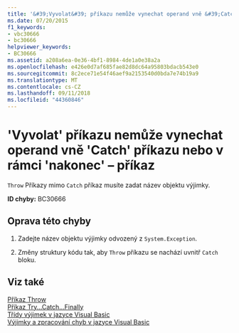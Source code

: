 ```yaml
---
title: '&#39;Vyvolat&#39; příkazu nemůže vynechat operand vně &#39;Catch&#39; příkazu nebo v rámci &#39;nakonec&#39; – příkaz'
ms.date: 07/20/2015
f1_keywords:
- vbc30666
- bc30666
helpviewer_keywords:
- BC30666
ms.assetid: a208a6ea-0e36-4bf1-8984-4de1a0e38a2a
ms.openlocfilehash: e426e0d7af685fae82d8dc64a95803bdacb543e0
ms.sourcegitcommit: 8c2ece71e54f46aef9a2153540d0bda7e74b19a9
ms.translationtype: MT
ms.contentlocale: cs-CZ
ms.lasthandoff: 09/11/2018
ms.locfileid: "44360846"
---
```

# <a name="39throw39-statement-cannot-omit-operand-outside-a-39catch39-statement-or-inside-a-39finally39-statement"></a>&#39;Vyvolat&#39; příkazu nemůže vynechat operand vně &#39;Catch&#39; příkazu nebo v rámci &#39;nakonec&#39; – příkaz
`Throw` Příkazy mimo `Catch` příkaz musíte zadat název objektu výjimky.  
  
 **ID chyby:** BC30666  
  
## <a name="to-correct-this-error"></a>Oprava této chyby  
  
1.  Zadejte název objektu výjimky odvozený z `System.Exception`.  
  
2.  Změny struktury kódu tak, aby `Throw` příkazu se nachází uvnitř `Catch` bloku.  
  
## <a name="see-also"></a>Viz také  
 [Příkaz Throw](../../visual-basic/language-reference/statements/throw-statement.md)  
 [Příkaz Try...Catch...Finally](../../visual-basic/language-reference/statements/try-catch-finally-statement.md)  
 [Třídy výjimek v jazyce Visual Basic](https://msdn.microsoft.com/library/9aac396f-34ca-4afb-8e6c-e523cb690ba9)  
 [Výjimky a zpracování chyb v jazyce Visual Basic](https://msdn.microsoft.com/library/3e351e73-cf23-40ab-8b60-05794160529e)
